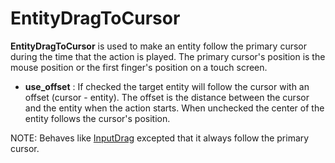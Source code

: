 # EntityDragToCursor

**EntityDragToCursor** is used to make an entity follow the primary
cursor during the time that the action is played. The primary cursor's
position is the mouse position or the first finger's position on a touch
screen.

-   **use\_offset** : If checked the target entity will follow the
    cursor with an offset (cursor - entity). The offset is the distance
    between the cursor and the entity when the action starts. When
    unchecked the center of the entity follows the cursor's position.

NOTE: Behaves like [InputDrag](Action/InputDrag) excepted that it always
follow the primary cursor.
